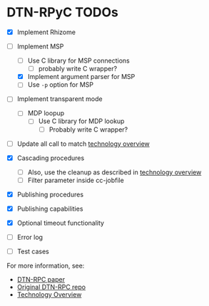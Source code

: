 # DTN-RPyC TODOs

- [x] Implement Rhizome
- [ ] Implement MSP
    - [ ] Use C library for MSP connections
        - [ ] probably write C wrapper?
    - [x] Implement argument parser for MSP
    - [ ] Use `-p` option for MSP
- [ ] Implement transparent mode
    - [ ] MDP loopup
        - [ ]  Use C library for MDP lookup
            - [ ]  Probably write C wrapper?
- [ ] Update all call to match [technology overview](/technology.md)
- [x] Cascading procedures
    - [ ] Also, use the cleanup as described in [technology overview](/technology.md)
    - [ ] Filter parameter inside cc-jobfile
- [x] Publishing procedures
- [x] Publishing capabilities
- [x] Optional timeout functionality
- [ ] Error log
- [ ] Test cases


For more information, see:

- [DTN-RPC paper](http://dl.ifip.org/db/conf/networking/networking2017/1570334581.pdf)
- [Original DTN-RPC repo](https://github.com/adur1990/DTN-RPC)
- [Technology Overview](/technology.md)